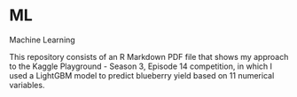 # ML
Machine Learning

This repository consists of an R Markdown PDF file that shows my approach to the Kaggle Playground - Season 3, Episode 14 competition, in which I used a LightGBM model to predict blueberry yield based on 11 numerical variables.  
